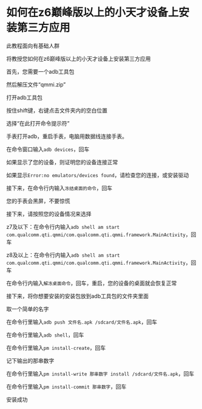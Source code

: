 # 如何在z6巅峰版以上的小天才设备上安装第三方应用
此教程面向有基础人群

将教授您如何在z6巅峰版以上的小天才设备上安装第三方应用

首先，您需要一个adb工具包

然后解压文件“qmmi.zip”

打开adb工具包

按住shift键，右键点击文件夹内的空白位置

选择“在此打开命令提示符”

手表打开adb，重启手表，电脑用数据线连接手表。

在命令窗口输入`adb devices`，回车

如果显示了您的设备，则证明您的设备连接正常

如果显示`Error:no emulators/devices found`，请检查您的连接，或安装驱动

接下来，在命令行内输入`冻结桌面的命令`，回车

您的手表会黑屏，不要惊慌

接下来，请按照您的设备情况来选择

z7及以下：在命令行内输入`adb shell am start com.qualcomm.qti.qmmi/com.qualcomm.qti.qmmi.framework.MainActivity`，回车

z8及以上：在命令行内输入`adb shell am start com.qualcomm.qti.qmmi/com.qualcomm.qti.qmmi.framework.MainActivity`，回车

在命令行内输入`解冻桌面命令`，回车，重启，您的设备的桌面就会恢复正常

接下来，将你想要安装的安装包放到adb工具包的文件夹里面

取一个简单的名字

在命令行里输入`adb push 文件名.apk /sdcard/文件名.apk`，回车

在命令行里输入`adb shell`，回车

在命令行里输入`pm install-create`，回车

记下输出的那串数字

在命令行里输入`pm install-write 那串数字 install /sdcard/文件名.apk`，回车

在命令行里输入`pm install-commit 那串数字`，回车

安装成功
